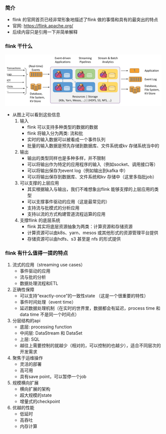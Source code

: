 ### 简介
* flink 的官网首页已经非常形象地描述了flink 做的事情和具有的最突出的特点
* 官网: https://flink.apache.org/
* 后续内容只是引用一下并简单解释

### flink 干什么
![what_of_flink](images/what_of_flink.png)

* 从图上可以看到这些信息
    1. 输入
        + flink 可以支持多种类型的数据的数据
        + flink 将输入分为两类: 流和批
        + 实时的输入数据可以被看成一个事件队列
        + 批量的输入数据是预先存储到数据库、文件系统或kv 存储系统当中的
    2. 输出
        + 输出的类型同样也是多种多样，并不限制
        + 可以将输出作为特定的应用程序的输入（例如socket、调用接口等）
        + 可以将输出保存为event log（例如输出到kafka 中）
        + 可以将输出保存到数据库、文件系统和kv 存储中（这里多指批job）
    3. 可以支撑的上层应用
        + 其实根据输入与输出，我们不难想象出flink 能够支撑的上层应用的类型
        + 可以支撑事件驱动的应用（这是最常见的）
        + 支持流与批模式的分析应用
        + 支持以流的方式构建管道流程运算的应用
    4. 支撑flink 的底层系统
        + flink 其实将底层资源抽象为两类：计算资源和存储资源
        + 计算资源可以由k8s、yarn、mesos 或其他形式的资源管理平台提供
        + 存储资源可以由hdfs、s3 甚至是 nfs 的形式提供

### flink 有什么值得一提的特点
1. 流式的应用（streaming use cases）
    * 事件驱动的应用
    * 流与批的分析
    * 数据处理流程和ETL
2. 正确性保障
    * 可以支持“exactly-once”的一致性state （这是一个很重要的特性）
    * 事件时间处理（event time）
    * 延迟数据处理机制（在实时的世界里，数据都会有延迟，process time 和 data time 不是同一个时间点）
3. 分层结构的api
    * 底层: processing function
    * 中间层: DataStream 和 DataSet
    * 上层: SQL
    * 越往上需要控制的就越少（相对的，可以控制的也越少），适合不同层次的开发需求
4. 聚焦于运维操作
    * 灵活的部署
    * 高可用
    * 具有save point，可以暂停一个job
5. 规模横向扩展
    * 横向扩展的架构
    * 超大规模的state
    * 增量式的checkpoint
6. 优越的性能
    * 低延时
    * 高吞吐
    * 内存计算

